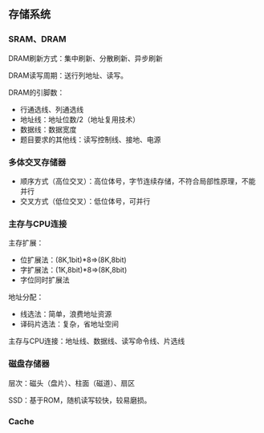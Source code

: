 
## 存储系统

### SRAM、DRAM

DRAM刷新方式：集中刷新、分散刷新、异步刷新

DRAM读写周期：送行列地址、读写。

DRAM的引脚数：
- 行通选线、列通选线
- 地址线：地址位数/2（地址复用技术）
- 数据线：数据宽度
- 题目要求的其他线：读写控制线、接地、电源

### 多体交叉存储器

- 顺序方式（高位交叉）：高位体号，字节连续存储，不符合局部性原理，不能并行
- 交叉方式（低位交叉）：低位体号，可并行

### 主存与CPU连接

主存扩展：
- 位扩展法：(8K,1bit)\*8=>(8K,8bit)
- 字扩展法：(1K,8bit)\*8=>(8K,8bit) 
- 字位同时扩展法

地址分配：
- 线选法：简单，浪费地址资源
- 译码片选法：复杂，省地址空间

主存与CPU连接：地址线、数据线、读写命令线、片选线

### 磁盘存储器

层次：磁头（盘片）、柱面（磁道）、扇区

SSD：基于ROM，随机读写较快，较易磨损。

### Cache

